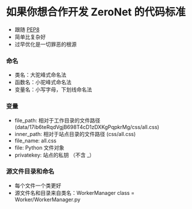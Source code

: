 # 如果你想合作开发 ZeroNet 的代码标准
 - 跟随 [PEP8](https://www.python.org/dev/peps/pep-0008/)
 - 简单比复杂好
 - 过早优化是一切罪恶的根源

### 命名
 - 类名：大驼峰式命名法
 - 函数名：小驼峰式命名法
 - 变量名：小写字母，下划线命名法

### 变量
 - file_path: 相对于工作目录的文件路径 (data/17ib6teRqdVgjB698T4cD1zDXKgPqpkrMg/css/all.css)
 - inner_path: 相对于站点目录的文件路径 (css/all.css)
 - file_name: all.css
 - file: Python 文件对象
 - privatekey: 站点的私钥 （不含 _）

### 源文件目录和命名
 - 每个文件一个类更好
 - 源文件名和目录来自类名：WorkerManager class = Worker/WorkerManager.py
